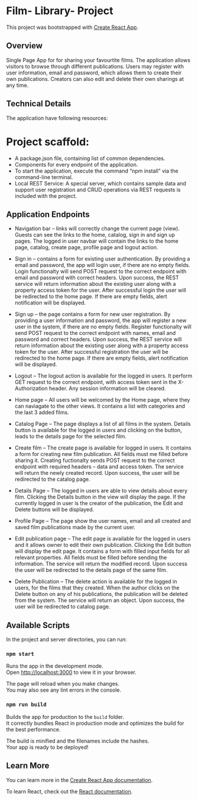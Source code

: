 # Film- Library- Project

This project was bootstrapped with [Create React App](https://github.com/facebook/create-react-app).

## Overview 
Single Page App for for sharing your favourtite films. The application allows visitors to browse through different publications. Users may register with user information, email and password, which allows them to create their own publications. Creators can also edit and delete their own sharings at any time.

## Technical Details 
The application have following resources:

# Project scaffold: 
- A package.json file, containing list of common dependencies.
- Components for every endpoint of the application. 
- To start the application, execute the command “npm install” via the command-line terminal.
- Local REST Service: A special server, which contains sample data and support user registration and CRUD operations via REST requests is included with the project.

## Application Endpoints
- Navigation bar – links will correctly change the current page (view). Guests can see the links to the home, catalog, sign in and sign up pages. The logged in user navbar will contain the links to the home page, catalog, create page, profile page and logout action. 

- Sign in – contains a form for existing user authentication. By providing a email and password, the app will login user, if there are no empty fields. Login functionalty will send POST request to the correct endpoint with email and password with correct headers. Upon success, the REST service will return information about the existing user along with a property access token for the user. After successful login the user will be redirected to the home page. If there are empty fields, alert notification will be displayed.

- Sign up – the page contains a form for new user registration. By providing a user information and password, the app will register a new user in the system, if there are no empty fields. Register functionalty will send POST request to the correct endpoint with names, email and password and correct headers. Upon success, the REST service will return information about the existing user along with a property access token for the user. After successful registration the user will be redirected to the home page. If there are empty fields, alert notification will be displayed.

- Logout – The logout action is available for the logged in users. It perform GET request to the correct endpoint, with access token sent in the X-Authorization header. Any session information will be cleared.

- Home page – All users will be welcomed by the Home page, where they can naviagate to the other views. It contains a list with categories and the last 3 added films.

- Catalog Page – The page displays a list of all films in the system. Details button is available for the logged in users and clicking on the button, leads to the details page for the selected film.

- Create film – The create page is available for logged in users. It contains a form for creating new film publication. All fields must me filled before sharing it. Creating fuctionalty sends POST request to the correct endpoint with required headers – data and access token. The service will return the newly created record. Upon success, the user will be redirected to the catalog page.

- Details Page – The logged in users are able to view details about every film. Clicking the Details button in the view will display the page. If the currently logged in user is the creator of the publication, the Edit and Delete buttons will be displayed.

- Profile Page – The page show the user names, email and all created and saved film publications made by the current user.

- Edit publication page – The edit page is available for the logged in users and it allows owner to edit their own publication. Clicking the Edit button will display the edit page. It contains a form with filled input fields for all relevant properties. All fields must be filled before sending the information.
The service will return the modified record. Upon success the user will be redirected to the details page of the same film.

- Delete Publication – The delete action is available for the logged in users, for the films that they created. When the author clicks on the Delete button on any of his publications, the publication will be deleted from the system. The service will return an object. Upon success, the user will be redirected to catalog page.

## Available Scripts

In the project and server directories, you can run:

### `npm start`

Runs the app in the development mode.\
Open [http://localhost:3000](http://localhost:3000) to view it in your browser.

The page will reload when you make changes.\
You may also see any lint errors in the console.

### `npm run build`

Builds the app for production to the `build` folder.\
It correctly bundles React in production mode and optimizes the build for the best performance.

The build is minified and the filenames include the hashes.\
Your app is ready to be deployed!

## Learn More

You can learn more in the [Create React App documentation](https://facebook.github.io/create-react-app/docs/getting-started).

To learn React, check out the [React documentation](https://reactjs.org/).